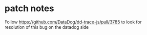 # patch notes

Follow https://github.com/DataDog/dd-trace-js/pull/3785 to look for resolution of this bug on the datadog side
